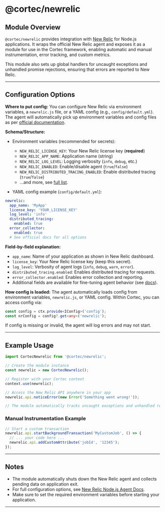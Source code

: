 # @cortec/newrelic

## Module Overview

`@cortec/newrelic` provides integration with [New Relic](https://newrelic.com/) for Node.js applications. It wraps the official New Relic agent and exposes it as a module for use in the Cortec framework, enabling automatic and manual instrumentation, error tracking, and custom metrics.

This module also sets up global handlers for uncaught exceptions and unhandled promise rejections, ensuring that errors are reported to New Relic.

---

## Configuration Options

**Where to put config:**
You can configure New Relic via environment variables, a `newrelic.js` file, or a YAML config (e.g., `config/default.yml`). The agent will automatically pick up environment variables and config files as per [official documentation](https://docs.newrelic.com/docs/agents/nodejs-agent/installation-configuration/nodejs-agent-configuration/).

**Schema/Structure:**

- Environment variables (recommended for secrets):

  - `NEW_RELIC_LICENSE_KEY`: Your New Relic license key (**required**)
  - `NEW_RELIC_APP_NAME`: Application name (string)
  - `NEW_RELIC_LOG_LEVEL`: Logging verbosity (`info`, `debug`, etc.)
  - `NEW_RELIC_ENABLED`: Enable/disable agent (`true`/`false`)
  - `NEW_RELIC_DISTRIBUTED_TRACING_ENABLED`: Enable distributed tracing (`true`/`false`)
  - ...and more, see [full list](https://docs.newrelic.com/docs/agents/nodejs-agent/installation-configuration/nodejs-agent-configuration/).

- YAML config example (`config/default.yml`):

```yaml
newrelic:
  app_name: 'MyApp'
  license_key: 'YOUR_LICENSE_KEY'
  log_level: 'info'
  distributed_tracing:
    enabled: true
  error_collector:
    enabled: true
  # See official docs for all options
```

**Field-by-field explanation:**

- `app_name`: Name of your application as shown in New Relic dashboard.
- `license_key`: Your New Relic license key (keep this secret).
- `log_level`: Verbosity of agent logs (`info`, `debug`, `warn`, `error`).
- `distributed_tracing.enabled`: Enables distributed tracing for requests.
- `error_collector.enabled`: Enables error collection and reporting.
- Additional fields are available for fine-tuning agent behavior (see [docs](https://docs.newrelic.com/docs/agents/nodejs-agent/installation-configuration/nodejs-agent-configuration/)).

**How config is loaded:**
The agent automatically loads config from environment variables, `newrelic.js`, or YAML config.
Within Cortec, you can access config via:

```typescript
const config = ctx.provide<IConfig>('config');
const nrConfig = config?.get<any>('newrelic');
```

If config is missing or invalid, the agent will log errors and may not start.

---

## Example Usage

```typescript
import CortecNewrelic from '@cortec/newrelic';

// Create the module instance
const newrelic = new CortecNewrelic();

// Register with your Cortec context
context.use(newrelic);

// Access the New Relic API anywhere in your app
newrelic.api.noticeError(new Error('Something went wrong!'));

// The module automatically tracks uncaught exceptions and unhandled rejections.
```

### Manual Instrumentation Example

```typescript
// Start a custom transaction
newrelic.api.startBackgroundTransaction('MyCustomJob', () => {
  // ... your code here ...
  newrelic.api.addCustomAttribute('jobId', '12345');
});
```

---

## Notes

- The module automatically shuts down the New Relic agent and collects pending data on application exit.
- For full configuration options, see [New Relic Node.js Agent Docs](https://docs.newrelic.com/docs/agents/nodejs-agent/installation-configuration/nodejs-agent-configuration/).
- Make sure to set the required environment variables before starting your application.

---
